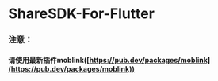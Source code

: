 # ShareSDK-For-Flutter

### 注意：
#### 请使用最新插件moblink([https://pub.dev/packages/moblink](https://pub.dev/packages/moblink))


